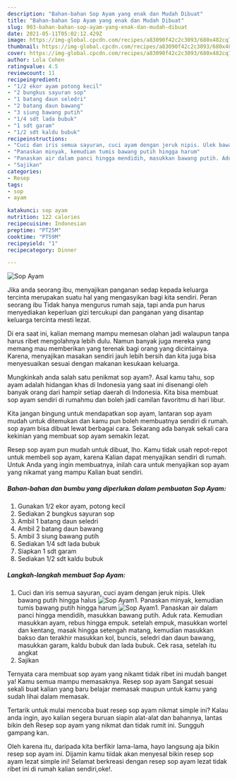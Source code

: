 ```yaml
---
description: "Bahan-bahan Sop Ayam yang enak dan Mudah Dibuat"
title: "Bahan-bahan Sop Ayam yang enak dan Mudah Dibuat"
slug: 903-bahan-bahan-sop-ayam-yang-enak-dan-mudah-dibuat
date: 2021-05-11T05:02:12.429Z
image: https://img-global.cpcdn.com/recipes/a83090f42c2c3093/680x482cq70/sop-ayam-foto-resep-utama.jpg
thumbnail: https://img-global.cpcdn.com/recipes/a83090f42c2c3093/680x482cq70/sop-ayam-foto-resep-utama.jpg
cover: https://img-global.cpcdn.com/recipes/a83090f42c2c3093/680x482cq70/sop-ayam-foto-resep-utama.jpg
author: Lola Cohen
ratingvalue: 4.5
reviewcount: 11
recipeingredient:
- "1/2 ekor ayam potong kecil"
- "2 bungkus sayuran sop"
- "1 batang daun seledri"
- "2 batang daun bawang"
- "3 siung bawang putih"
- "1/4 sdt lada bubuk"
- "1 sdt garam"
- "1/2 sdt kaldu bubuk"
recipeinstructions:
- "Cuci dan iris semua sayuran, cuci ayam dengan jeruk nipis. Ulek bawang putih hingga halus"
- "Panaskan minyak, kemudian tumis bawang putih hingga harum"
- "Panaskan air dalam panci hingga mendidih, masukkan bawang putih. Aduk rata. Kemudian masukkan ayam, rebus hingga empuk. setelah empuk, masukkan wortel dan kentang, masak hingga setengah matang, kemudian masukkan bakso dan terakhir masukkan kol, buncis, seledri dan daun bawang, masukkan garam, kaldu bubuk dan lada bubuk. Cek rasa, setelah itu angkat"
- "Sajikan"
categories:
- Resep
tags:
- sop
- ayam

katakunci: sop ayam 
nutrition: 122 calories
recipecuisine: Indonesian
preptime: "PT25M"
cooktime: "PT59M"
recipeyield: "1"
recipecategory: Dinner

---
```



![Sop Ayam](https://img-global.cpcdn.com/recipes/a83090f42c2c3093/680x482cq70/sop-ayam-foto-resep-utama.jpg)

Jika anda seorang ibu, menyajikan panganan sedap kepada keluarga tercinta merupakan suatu hal yang mengasyikan bagi kita sendiri. Peran seorang ibu Tidak hanya mengurus rumah saja, tapi anda pun harus menyediakan keperluan gizi tercukupi dan panganan yang disantap keluarga tercinta mesti lezat.

Di era  saat ini, kalian memang mampu memesan olahan jadi walaupun tanpa harus ribet mengolahnya lebih dulu. Namun banyak juga mereka yang memang mau memberikan yang terenak bagi orang yang dicintainya. Karena, menyajikan masakan sendiri jauh lebih bersih dan kita juga bisa menyesuaikan sesuai dengan makanan kesukaan keluarga. 



Mungkinkah anda salah satu penikmat sop ayam?. Asal kamu tahu, sop ayam adalah hidangan khas di Indonesia yang saat ini disenangi oleh banyak orang dari hampir setiap daerah di Indonesia. Kita bisa membuat sop ayam sendiri di rumahmu dan boleh jadi camilan favoritmu di hari libur.

Kita jangan bingung untuk mendapatkan sop ayam, lantaran sop ayam mudah untuk ditemukan dan kamu pun boleh membuatnya sendiri di rumah. sop ayam bisa dibuat lewat berbagai cara. Sekarang ada banyak sekali cara kekinian yang membuat sop ayam semakin lezat.

Resep sop ayam pun mudah untuk dibuat, lho. Kamu tidak usah repot-repot untuk membeli sop ayam, karena Kalian dapat menyajikan sendiri di rumah. Untuk Anda yang ingin membuatnya, inilah cara untuk menyajikan sop ayam yang nikamat yang mampu Kalian buat sendiri.

<!--inarticleads1-->

##### Bahan-bahan dan bumbu yang diperlukan dalam pembuatan Sop Ayam:

1. Gunakan 1/2 ekor ayam, potong kecil
1. Sediakan 2 bungkus sayuran sop
1. Ambil 1 batang daun seledri
1. Ambil 2 batang daun bawang
1. Ambil 3 siung bawang putih
1. Sediakan 1/4 sdt lada bubuk
1. Siapkan 1 sdt garam
1. Sediakan 1/2 sdt kaldu bubuk




<!--inarticleads2-->

##### Langkah-langkah membuat Sop Ayam:

1. Cuci dan iris semua sayuran, cuci ayam dengan jeruk nipis. Ulek bawang putih hingga halus
<img src="https://img-global.cpcdn.com/steps/6e737817dbfc8769/160x128cq70/sop-ayam-langkah-memasak-1-foto.jpg" alt="Sop Ayam">1. Panaskan minyak, kemudian tumis bawang putih hingga harum
<img src="https://img-global.cpcdn.com/steps/cdb0f993ee45b928/160x128cq70/sop-ayam-langkah-memasak-2-foto.jpg" alt="Sop Ayam">1. Panaskan air dalam panci hingga mendidih, masukkan bawang putih. Aduk rata. Kemudian masukkan ayam, rebus hingga empuk. setelah empuk, masukkan wortel dan kentang, masak hingga setengah matang, kemudian masukkan bakso dan terakhir masukkan kol, buncis, seledri dan daun bawang, masukkan garam, kaldu bubuk dan lada bubuk. Cek rasa, setelah itu angkat
1. Sajikan




Ternyata cara membuat sop ayam yang nikamt tidak ribet ini mudah banget ya! Kamu semua mampu memasaknya. Resep sop ayam Sangat sesuai sekali buat kalian yang baru belajar memasak maupun untuk kamu yang sudah lihai dalam memasak.

Tertarik untuk mulai mencoba buat resep sop ayam nikmat simple ini? Kalau anda ingin, ayo kalian segera buruan siapin alat-alat dan bahannya, lantas bikin deh Resep sop ayam yang nikmat dan tidak rumit ini. Sungguh gampang kan. 

Oleh karena itu, daripada kita berfikir lama-lama, hayo langsung aja bikin resep sop ayam ini. Dijamin kamu tiidak akan menyesal bikin resep sop ayam lezat simple ini! Selamat berkreasi dengan resep sop ayam lezat tidak ribet ini di rumah kalian sendiri,oke!.

